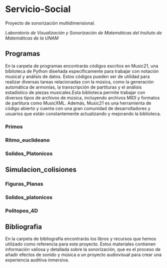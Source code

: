 # Servicio-Social

Proyecto de sonorización multidimensional. 

*Laboratorio de Visualización y Sonorización de Matemáticas del 
Insituto de Matemáticas de la UNAM*

## Programas


En la carpeta de programas encontrarás códigos escritos en Music21, una biblioteca de Python diseñada específicamente para trabajar con notación musical y análisis de datos. Estos códigos pueden ser de utilidad para realizar diversas tareas relacionadas con la música, como la generación automática de armonías, la transcripción de partituras y el análisis estadístico de piezas musicales.Esta biblioteca permite trabajar con diversos tipos de archivos de música, incluyendo archivos MIDI y formatos de partitura como MusicXML. Además, Music21 es una herramienta de código abierto y cuenta con una gran comunidad de desarrolladores y usuarios que están constantemente actualizando y mejorando la biblioteca.

### Primos
### Ritmo_euclideano
### Solidos_Platonicos

## Simulacion_colisiones
### Figuras_Planas
### Solidos_platonicos
### Politopos_4D

## Bibliografia
En la carpeta de bibliografía encontrarás los libros y recursos que hemos utilizado como referencia para este proyecto. Estos materiales contienen información valiosa y detallada sobre la sonorización, que es el proceso de añadir efectos de sonido y música a un proyecto audiovisual para crear una experiencia auditiva inmersiva.
